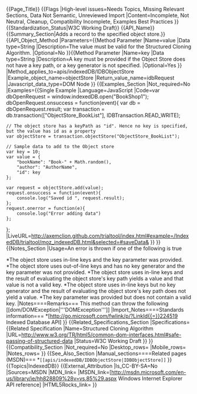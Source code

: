 {{Page_Title}}
{{Flags
|High-level issues=Needs Topics, Missing Relevant Sections, Data Not Semantic, Unreviewed Import
|Content=Incomplete, Not Neutral, Cleanup, Compatibility Incomplete, Examples Best Practices
}}
{{Standardization_Status|W3C Working Draft}}
{{API_Name}}
{{Summary_Section|Adds a record to the specified object store.}}
{{API_Object_Method
|Parameters={{Method Parameter
|Name=value
|Data type=String
|Description=The value must be valid for the Structured Cloning Algorithm.
|Optional=No
}}{{Method Parameter
|Name=key
|Data type=String
|Description=A key must be provided if the Object Store does not have a key path, or a key generator is not specified.
|Optional=Yes
}}
|Method_applies_to=apis/indexedDB/IDBObjectStore
|Example_object_name=objectStore
|Return_value_name=idbRequest
|Javascript_data_type=DOM Node
}}
{{Examples_Section
|Not_required=No
|Examples={{Single Example
|Language=JavaScript
|Code=var dbOpenRequest = window.indexedDB.open("BookShop1");
dbOpenRequest.onsuccess = function(event){
    var db = dbOpenRequest.result;
    var transaction = db.transaction(["ObjectStore_BookList"], IDBTransaction.READ_WRITE);	
	
	// The object store has a keyPath as "id". Hence no key is specified, but the value has id as a property
    var objectStore = transaction.objectStore("ObjectStore_BookList");
	
	// Sample data to add to the Object store
	var key = 10;
    var value = {
        "bookName": "Book-" + Math.random(),
        "author": "AuthorName",
        "id": key
    };
    
    var request = objectStore.add(value);
    request.onsuccess = function(event){
        console.log("Saved id ", request.result);
    };
    request.onerror = function(e){
		console.log("Error adding data")
    };
    
};
|LiveURL=http://axemclion.github.com/trialtool/index.html#example=/IndexedDB/trialtool/moz_indexedDB.html&selected=#saveData&
}}
}}
{{Notes_Section
|Usage=An error is thrown if one of the following is true

*The object store uses in-line keys and the key parameter was provided.
*The object store uses out-of-line keys and has no key generator and the key parameter was not provided.
*The object store uses in-line keys and the result of evaluating the object store's key path yields a value and that value is not a valid key.
*The object store uses in-line keys but no key generator and the result of evaluating the object store's key path does not yield a value.
*The key parameter was provided but does not contain a valid key.
|Notes====Remarks===
This method can throw the following [[dom/DOMException|'''DOMException''']]
|Import_Notes====Standards information===
*[http://go.microsoft.com/fwlink/p/?LinkId{{=}}224519 Indexed Database API]
}}
{{Related_Specifications_Section
|Specifications={{Related Specification
|Name=Structured Cloning Algorithm
|URL=http://www.w3.org/TR/html5/common-dom-interfaces.html#safe-passing-of-structured-data
|Status=W3C Working Draft
}}
}}
{{Compatibility_Section
|Not_required=No
|Desktop_rows=
|Mobile_rows=
|Notes_rows=
}}
{{See_Also_Section
|Manual_sections====Related pages (MSDN)===
*<code>[[apis/indexedDB/IDBObjectStore|IDBObjectStore]]</code>
}}
{{Topics|IndexedDB}}
{{External_Attribution
|Is_CC-BY-SA=No
|Sources=MSDN
|MDN_link=
|MSDN_link=[http://msdn.microsoft.com/en-us/library/ie/hh828809%28v=vs.85%29.aspx Windows Internet Explorer API reference]
|HTML5Rocks_link=
}}